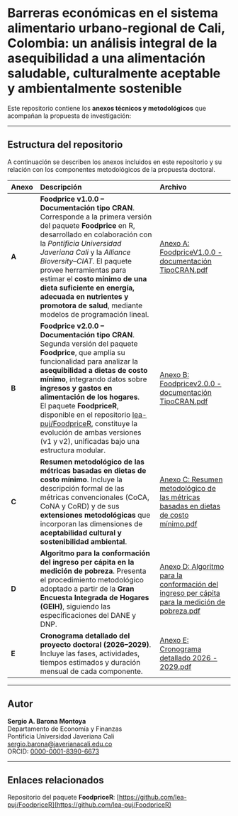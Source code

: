 # Barreras económicas en el sistema alimentario urbano-regional de Cali, Colombia: un análisis integral de la asequibilidad a una alimentación saludable, culturalmente aceptable y ambientalmente sostenible

Este repositorio contiene los **anexos técnicos y metodológicos** que acompañan la propuesta de investigación:

---

## Estructura del repositorio

A continuación se describen los anexos incluidos en este repositorio y su relación con los componentes metodológicos de la propuesta doctoral.

| Anexo | Descripción | Archivo |
|:------|:-------------|:---------|
| **A** | **Foodprice v1.0.0 – Documentación tipo CRAN**. Corresponde a la primera versión del paquete **Foodprice** en R, desarrollado en colaboración con la *Pontificia Universidad Javeriana Cali* y la *Alliance Bioversity–CIAT*. El paquete provee herramientas para estimar el **costo mínimo de una dieta suficiente en energía, adecuada en nutrientes y promotora de salud**, mediante modelos de programación lineal. | [Anexo A: FoodpriceV1.0.0 - documentación TipoCRAN.pdf](./Anexo%20A:%20FoodpriceV1.0.0%20-%20documentación%20TipoCRAN.pdf) |
| **B** | **Foodprice v2.0.0 – Documentación tipo CRAN**. Segunda versión del paquete **Foodprice**, que amplía su funcionalidad para analizar la **asequibilidad a dietas de costo mínimo**, integrando datos sobre **ingresos y gastos en alimentación de los hogares**. <br> El paquete **FoodpriceR**, disponible en el repositorio [lea-puj/FoodpriceR](https://github.com/lea-puj/FoodpriceR), constituye la evolución de ambas versiones (v1 y v2), unificadas bajo una estructura modular. | [Anexo B: Foodpricev2.0.0 - documentación TipoCRAN.pdf](./Anexo%20B:%20Foodpricev2.0.0%20-%20documentación%20TipoCRAN.pdf) |
| **C** | **Resumen metodológico de las métricas basadas en dietas de costo mínimo**. Incluye la descripción formal de las métricas convencionales (CoCA, CoNA y CoRD) y de sus **extensiones metodológicas** que incorporan las dimensiones de **aceptabilidad cultural y sostenibilidad ambiental**. | [Anexo C: Resumen metodológico de las métricas basadas en dietas de costo mínimo.pdf](./Anexo%20C:%20Resumen%20metodológico%20de%20las%20métricas%20basadas%20en%20dietas%20de%20costo%20mínimo.pdf) |
| **D** | **Algoritmo para la conformación del ingreso per cápita en la medición de pobreza**. Presenta el procedimiento metodológico adoptado a partir de la **Gran Encuesta Integrada de Hogares (GEIH)**, siguiendo las especificaciones del DANE y DNP. | [Anexo D: Algoritmo para la conformación del ingreso per cápita para la medición de pobreza.pdf](./Anexo%20D:%20Algoritmo%20para%20la%20conformación%20del%20ingreso%20per%20cápita%20para%20la%20medición%20de%20pobreza.pdf) |
| **E** | **Cronograma detallado del proyecto doctoral (2026–2029)**. Incluye las fases, actividades, tiempos estimados y duración mensual de cada componente. | [Anexo E: Cronograma detallado 2026 - 2029.pdf](./Anexo%20E:%20Cronograma%20detallado%202026%20-%202029.pdf) |

---

## Autor

**Sergio A. Barona Montoya**  
Departamento de Economía y Finanzas  
Pontificia Universidad Javeriana Cali  
sergio.barona@javerianacali.edu.co  
ORCID: [0000-0001-8390-6673](https://orcid.org/0000-0001-8390-6673)

---

## Enlaces relacionados

Repositorio del paquete **FoodpriceR**: [https://github.com/lea-puj/FoodpriceR](https://github.com/lea-puj/FoodpriceR)
